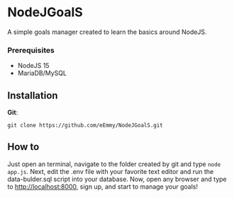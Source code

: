 # NodeJGoalS
A simple goals manager created to learn the basics around NodeJS.

### Prerequisites
- NodeJS 15
- MariaDB/MySQL 

## Installation
**Git**:
```
git clone https://github.com/eEmmy/NodeJGoalS.git
```

## How to
Just open an terminal, navigate to the folder created by git and type ```node app.js```.
Next, edit the .env file with your favorite text editor and run the data-bulder.sql script into your database. Now, open any browser and type to [http://localhost:8000](http://localhost:8000), sign up, and start to manage your goals!
